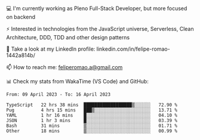 💻 I'm currently working as Pleno Full-Stack Developer, but more focused on backend

⚡ Interested in technologies from the JavaScript universe, Serverless, Clean Architecture, DDD, TDD and other design patterns

👥 Take a look at my LinkedIn profile: linkedin.com/in/felipe-romao-1442a814b/

📫 How to reach me: feliperomao.a@gmail.com

📊 Check my stats from WakaTime (VS Code) and GitHub:

<!--START_SECTION:waka-->

```text
From: 09 April 2023 - To: 16 April 2023

TypeScript   22 hrs 38 mins  ██████████████████▒░░░░░░   72.90 %
Pug          4 hrs 15 mins   ███▒░░░░░░░░░░░░░░░░░░░░░   13.71 %
YAML         1 hr 16 mins    █░░░░░░░░░░░░░░░░░░░░░░░░   04.10 %
JSON         1 hr 3 mins     █░░░░░░░░░░░░░░░░░░░░░░░░   03.39 %
Bash         31 mins         ▒░░░░░░░░░░░░░░░░░░░░░░░░   01.71 %
Other        18 mins         ▒░░░░░░░░░░░░░░░░░░░░░░░░   00.99 %
```

<!--END_SECTION:waka-->
